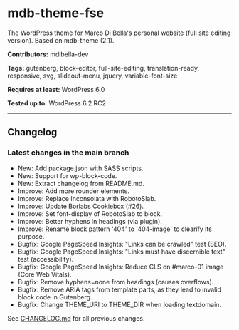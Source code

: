 # mdb-theme-fse
The WordPress theme for Marco Di Bella's personal website (full site editing version). Based on mdb-theme (2.1).

__Contributors:__ mdibella-dev

__Tags:__ gutenberg, block-editor, full-site-editing, translation-ready, responsive, svg, slideout-menu, jquery, variable-font-size

__Requires at least:__ WordPress 6.0

__Tested up to:__ WordPress 6.2 RC2

---

## Changelog

### Latest changes in the main branch

* New: Add package.json with SASS scripts.
* New: Support for wp-block-code.
* New: Extract changelog from README.md.
* Improve: Add more rounder elements.
* Improve: Replace Inconsolata with RobotoSlab.
* Improve: Update Borlabs Cookiebox (#26).
* Improve: Set font-display of RobotoSlab to block.
* Improve: Better hyphens in headings (via plugin).
* Improve: Rename block pattern '404' to '404-image' to clearify its purpose.
* Bugfix: Google PageSpeed Insights: "Links can be crawled" test (SEO).
* Bugfix: Google PageSpeed Insights: "Links must have discernible text" test (accessibility).
* Bugfix: Google PageSpeed Insights: Reduce CLS on #marco-01 image (Core Web Vitals).
* Bugfix: Remove hyphens=none from headings (causes overflows).
* Bugfix: Remove ARIA tags from template parts, as they lead to invalid block code in Gutenberg.
* Bugfix: Change THEME_URI to THEME_DIR when loading textdomain.

See [CHANGELOG.md](https://github.com/mdibella-dev/sass-autocompile/blob/master/CHANGELOG.md) for all previous changes.
